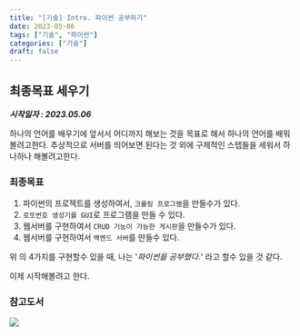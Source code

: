 ```yaml
---
title: "[기술] Intro. 파이썬 공부하기"
date: 2023-05-06
tags: ["기술", "파이썬"]
categories: ["기술"]
draft: false
---
```

## 최종목표 세우기
***시작일자 : 2023.05.06***  

하나의 언어를 배우기에 앞서서 어디까지 해보는 것을 목표로 해서 하나의 언어를 배워 볼려고한다.
추상적으로 서버를 띄어보면 된다는 것 외에 구제척인 스텝들을 세워서 하나하나 해볼려고한다.

### 최종목표
1. 파이썬의 프로젝트를 생성하여서, `크롤링 프로그램`을 만들수가 있다.
2. `로또번호 생성기를 GUI`로 프로그램을 만들 수 있다.
3. 웹서버를 구현하여서 `CRUD 기능이 가능한 게시판`을 만들수가 있다.
4. 웹서버를 구현하여서 `백엔드 서버`를 만들수 있다.

위 의 4가지를 구현할수 있을 때, 나는 '_파이썬을 공부했다._' 라고 할수 있을 것 같다.

이제 시작해볼려고 한다.

### 참고도서
![](https://cdn.011st.com/11dims/resize/600x600/quality/75/11src/product/4183612806/B.jpg?31000000)
 
